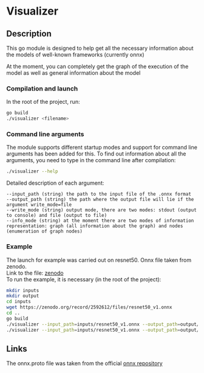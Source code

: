 # Visualizer

## Description

This go module is designed to help get all the necessary information about the models of well-known frameworks 
(currently onnx)

At the moment, you can completely get the graph of the execution of the model as well as general information about the
model

### Compilation and launch

In the root of the project, run:

```bash
go build
./visualizer <filename>
```

### Command line arguments
The module supports different startup modes and support for command line arguments has been added for this.
To find out information about all the arguments, you need to type in the command line after compilation:
```bash
./visualizer --help
```

Detailed description of each argument:
```text
--input_path (string) the path to the input file of the .onnx format
--output_path (string) the path where the output file will lie if the argument write_mode=file
--write_mode (string) output mode, there are two modes: stdout (output to console) and file (output to file)
--info_mode (string) at the moment there are two modes of information representation: graph (all information about the graph) and nodes (enumeration of graph nodes)
```

### Example
The launch for example was carried out on resnet50. Onnx file taken from zenodo.\
Link to the file: [zenodo](https://zenodo.org/record/2592612/files/resnet50_v1.onnx)\
To run the example, it is necessary (in the root of the project):
```bash
mkdir inputs
mkdir output
cd inputs
wget https://zenodo.org/record/2592612/files/resnet50_v1.onnx
cd ..
go build
./visualizer --input_path=inputs/resnet50_v1.onnx --output_path=output/resnet_all.txt --write_mode=file --info_mode=graph
./visualizer --input_path=inputs/resnet50_v1.onnx --output_path=output/resnet_nodes.txt --write_mode=file --info_mode=nodes
```

## Links
The onnx.proto file was taken from the official [onnx repository](https://github.com/onnx/onnx)
